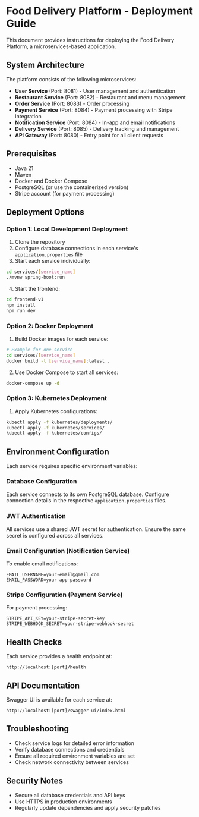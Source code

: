 # Food Delivery Platform - Deployment Guide

This document provides instructions for deploying the Food Delivery Platform, a microservices-based application.

## System Architecture

The platform consists of the following microservices:

- **User Service** (Port: 8081) - User management and authentication
- **Restaurant Service** (Port: 8082) - Restaurant and menu management
- **Order Service** (Port: 8083) - Order processing
- **Payment Service** (Port: 8084) - Payment processing with Stripe integration
- **Notification Service** (Port: 8084) - In-app and email notifications
- **Delivery Service** (Port: 8085) - Delivery tracking and management
- **API Gateway** (Port: 8080) - Entry point for all client requests

## Prerequisites

- Java 21
- Maven
- Docker and Docker Compose
- PostgreSQL (or use the containerized version)
- Stripe account (for payment processing)

## Deployment Options

### Option 1: Local Development Deployment

1. Clone the repository
2. Configure database connections in each service's `application.properties` file
3. Start each service individually:

```bash
cd services/[service_name]
./mvnw spring-boot:run
```

4. Start the frontend:

```bash
cd frontend-v1
npm install
npm run dev
```

### Option 2: Docker Deployment

1. Build Docker images for each service:

```bash
# Example for one service
cd services/[service_name]
docker build -t [service_name]:latest .
```

2. Use Docker Compose to start all services:

```bash
docker-compose up -d
```

### Option 3: Kubernetes Deployment

1. Apply Kubernetes configurations:

```bash
kubectl apply -f kubernetes/deployments/
kubectl apply -f kubernetes/services/
kubectl apply -f kubernetes/configs/
```

## Environment Configuration

Each service requires specific environment variables:

### Database Configuration
Each service connects to its own PostgreSQL database. Configure connection details in the respective `application.properties` files.

### JWT Authentication
All services use a shared JWT secret for authentication. Ensure the same secret is configured across all services.

### Email Configuration (Notification Service)
To enable email notifications:
```
EMAIL_USERNAME=your-email@gmail.com
EMAIL_PASSWORD=your-app-password
```

### Stripe Configuration (Payment Service)
For payment processing:
```
STRIPE_API_KEY=your-stripe-secret-key
STRIPE_WEBHOOK_SECRET=your-stripe-webhook-secret
```

## Health Checks

Each service provides a health endpoint at:
```
http://localhost:[port]/health
```

## API Documentation

Swagger UI is available for each service at:
```
http://localhost:[port]/swagger-ui/index.html
```

## Troubleshooting

- Check service logs for detailed error information
- Verify database connections and credentials
- Ensure all required environment variables are set
- Check network connectivity between services

## Security Notes

- Secure all database credentials and API keys
- Use HTTPS in production environments
- Regularly update dependencies and apply security patches
